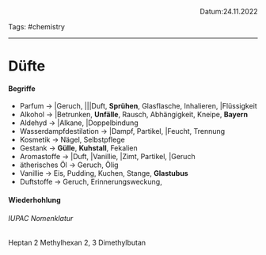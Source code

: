 <p align="right">Datum:24.11.2022</p>

Tags: #chemistry 

---
# Düfte
#### Begriffe
- Parfum → |Geruch, |||Duft, **Sprühen**, Glasflasche, Inhalieren, |Flüssigkeit
- Alkohol → |Betrunken, **Unfälle**, Rausch, Abhängigkeit, Kneipe, **Bayern**
- Aldehyd → |Alkane, |Doppelbindung
- Wasserdampfdestilation → |Dampf, Partikel, |Feucht, Trennung
- Kosmetik → Nägel, Selbstpflege
- Gestank → **Gülle**, **Kuhstall**, Fekalien
- Aromastoffe → |Duft, |Vanillie, |Zimt, Partikel, |Geruch
- ätherisches Öl → Geruch, Ölig
- Vanillie → Eis, Pudding, Kuchen, Stange, **Glastubus**
- Duftstoffe → Geruch, Erinnerungsweckung, 


#### Wiederhohlung
###### IUPAC Nomenklatur
Heptan
2 Methylhexan
2, 3 Dimethylbutan

###### 